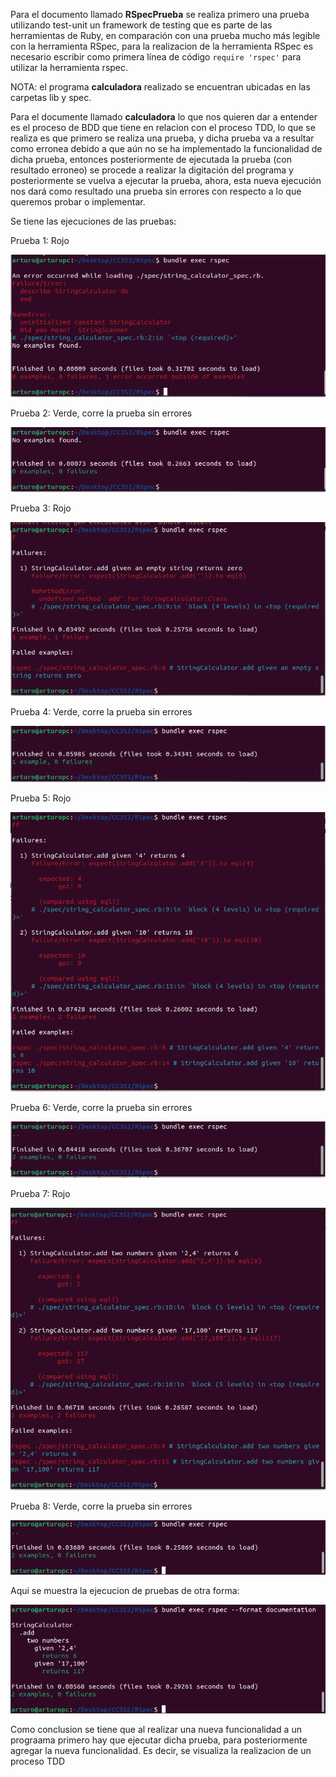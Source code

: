 Para el documento llamado **RSpecPrueba** se realiza primero una prueba utilizando  test-unit un framework de testing que es parte de las herramientas de Ruby, en comparación con una prueba mucho más legible con la herramienta RSpec, para la realizacion de la herramienta RSpec es necesario escribir como primera línea de código `require 'rspec'` para utilizar la herramienta rspec.

NOTA: el programa **calculadora** realizado se encuentran ubicadas en las carpetas lib y spec.

Para el documente llamado **calculadora** lo que nos quieren dar a entender es el proceso de BDD que tiene en relacion con el proceso TDD, lo que se realiza es que primero se realiza una prueba, y dicha prueba va a resultar como erronea debido a que aún no se ha implementado la funcionalidad de dicha prueba, entonces posteriormente de ejecutada la prueba (con resultado erroneo) se procede a realizar la digitación del programa y posteriormente se vuelva a ejecutar la prueba, ahora, esta nueva ejecución nos dará como resultado una prueba sin errores con respecto a lo que queremos probar o implementar.

Se tiene las ejecuciones de las pruebas:

Prueba 1: Rojo

![](https://github.com/Kinartb/CC3S2/blob/main/Actividad_1%3AUso_de_JUnit5_y_RSpec/Imagenes/prueba1.png)

Prueba 2: Verde, corre la prueba sin errores

![](https://github.com/Kinartb/CC3S2/blob/main/Actividad_1%3AUso_de_JUnit5_y_RSpec/Imagenes/prueba2.png)

Prueba 3: Rojo

![](https://github.com/Kinartb/CC3S2/blob/main/Actividad_1%3AUso_de_JUnit5_y_RSpec/Imagenes/prueba3.png)

Prueba 4: Verde, corre la prueba sin errores

![](https://github.com/Kinartb/CC3S2/blob/main/Actividad_1%3AUso_de_JUnit5_y_RSpec/Imagenes/prueba4.png)

Prueba 5: Rojo

![](https://github.com/Kinartb/CC3S2/blob/main/Actividad_1%3AUso_de_JUnit5_y_RSpec/Imagenes/prueba5.png)

Prueba 6: Verde, corre la prueba sin errores

![](https://github.com/Kinartb/CC3S2/blob/main/Actividad_1%3AUso_de_JUnit5_y_RSpec/Imagenes/prueba6.png)

Prueba 7: Rojo

![](https://github.com/Kinartb/CC3S2/blob/main/Actividad_1%3AUso_de_JUnit5_y_RSpec/Imagenes/prueba7.png)

Prueba 8: Verde, corre la prueba sin errores

![](https://github.com/Kinartb/CC3S2/blob/main/Actividad_1%3AUso_de_JUnit5_y_RSpec/Imagenes/prueba8.png)

Aqui se muestra la ejecucion de pruebas de otra forma:

![](https://github.com/Kinartb/CC3S2/blob/main/Actividad_1%3AUso_de_JUnit5_y_RSpec/Imagenes/prueba9.png)

Como conclusion se tiene que al realizar una nueva funcionalidad a un prograama primero hay que ejecutar dicha prueba, para posteriormente agregar la nueva funcionalidad. Es decir, se visualiza la realizacion de un proceso TDD






